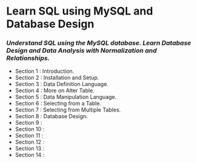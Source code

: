 # **Learn SQL using MySQL and Database Design**
### *Understand SQL using the MySQL database. Learn Database Design and Data Analysis with Normalization and Relationships.*

+ Section 1 : Introduction.
+ Section 2 : Installation and Setup.
+ Section 3 : Data Definition Language.
+ Section 4 : More on Alter Table.
+ Section 5 : Data Manipulation Language.
+ Section 6 : Selecting from a Table.
+ Section 7 : Selecting from Multiple Tables.
+ Section 8 :  Database Design.
+ Section 9 : 
+ Section 10 : 
+ Section 11 : 
+ Section 12 : 
+ Section 13 : 
+ Section 14 : 
